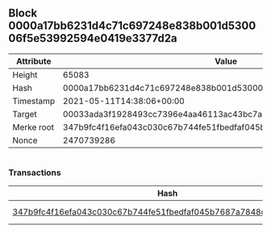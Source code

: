 ## Block 0000a17bb6231d4c71c697248e838b001d530006f5e53992594e0419e3377d2a

Attribute | Value
--- | ---
Height | 65083
Hash | 0000a17bb6231d4c71c697248e838b001d530006f5e53992594e0419e3377d2a
Timestamp | 2021-05-11T14:38:06+00:00
Target | 00033ada3f1928493cc7396e4aa46113ac43bc7ac52aab5d08e3934913716f64
Merke root | 347b9fc4f16efa043c030c67b744fe51fbedfaf045b7687a7848d3916a9518b4
Nonce | 2470739286

```

```

### Transactions

Hash | Amount
--- | ---
[347b9fc4f16efa043c030c67b744fe51fbedfaf045b7687a7848d3916a9518b4](347b9fc4f16efa043c030c67b744fe51fbedfaf045b7687a7848d3916a9518b4.md) | 10.00000000 SKEPTI 

